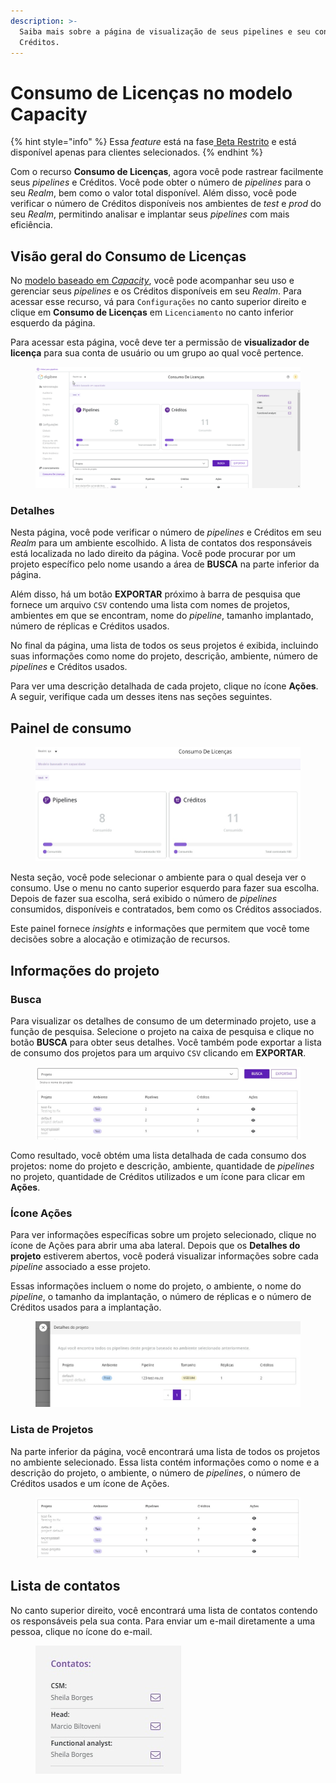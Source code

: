 ```yaml
---
description: >-
  Saiba mais sobre a página de visualização de seus pipelines e seu consumo de
  Créditos.
---
```


# Consumo de Licenças no modelo Capacity

{% hint style="info" %}
Essa _feature_ está na fase[ Beta Restrito](https://docs.digibee.com/documentation/v/pt-br/geral/programa-beta) e está disponível apenas para clientes selecionados.
{% endhint %}

Com o recurso **Consumo de Licenças**, agora você pode rastrear facilmente seus _pipelines_ e Créditos. Você pode obter o número de _pipelines_ para o seu _Realm_, bem como o valor total disponível. Além disso, você pode verificar o número de Créditos disponíveis nos ambientes de _test_ e _prod_ do seu _Realm_, permitindo analisar e implantar seus _pipelines_ com mais eficiência.

## Visão geral do Consumo de Licenças

No [modelo baseado em _Capacity_](https://docs.digibee.com/documentation/v/pt-br/licenciamento/modelos-de-licenciamento/modelo-baseado-em-capacity), você pode acompanhar seu uso e gerenciar seus _pipelines_ e os Créditos disponíveis em seu _Realm_. Para acessar esse recurso, vá para `Configurações` no canto superior direito e clique em **Consumo de Licenças** em `Licenciamento` no canto inferior esquerdo da página.

Para acessar esta página, você deve ter a permissão de **visualizador de licença** para sua conta de usuário ou um grupo ao qual você pertence.

<figure><img src="../../.gitbook/assets/01 - gif - credios - port.gif" alt=""><figcaption></figcaption></figure>

### Detalhes

Nesta página, você pode verificar o número de _pipelines_ e Créditos em seu _Realm_ para um ambiente escolhido. A lista de contatos dos responsáveis está localizada no lado direito da página. Você pode procurar por um projeto específico pelo nome usando a área de **BUSCA** na parte inferior da página.&#x20;

Além disso, há um botão **EXPORTAR** próximo à barra de pesquisa que fornece um arquivo `CSV` contendo uma lista com nomes de projetos, ambientes em que se encontram, nome do _pipeline_, tamanho implantado, número de réplicas e Créditos usados.

No final da página, uma lista de todos os seus projetos é exibida, incluindo suas informações como nome do projeto, descrição, ambiente, número de _pipelines_ e Créditos usados.

Para ver uma descrição detalhada de cada projeto, clique no ícone **Ações**. A seguir, verifique cada um desses itens nas seções seguintes.

## Painel de consumo

<figure><img src="../../.gitbook/assets/02 - painel - port.jpg" alt=""><figcaption></figcaption></figure>

Nesta seção, você pode selecionar o ambiente para o qual deseja ver o consumo. Use o menu no canto superior esquerdo para fazer sua escolha. Depois de fazer sua escolha, será exibido o número de _pipelines_ consumidos, disponíveis e contratados, bem como os Créditos associados.&#x20;

Este painel fornece _insights_ e informações que permitem que você tome decisões sobre a alocação e otimização de recursos.

## Informações do projeto

### Busca

Para visualizar os detalhes de consumo de um determinado projeto, use a função de pesquisa. Selecione o projeto na caixa de pesquisa e clique no botão **BUSCA** para obter seus detalhes. Você também pode exportar a lista de consumo dos projetos para um arquivo `CSV` clicando em **EXPORTAR**.

<figure><img src="../../.gitbook/assets/03 - busca - port.jpg" alt=""><figcaption></figcaption></figure>

Como resultado, você obtém uma lista detalhada de cada consumo dos projetos: nome do projeto e descrição, ambiente, quantidade de _pipelines_ no projeto, quantidade de Créditos utilizados e um ícone para clicar em **Ações**.

### Ícone Ações

Para ver informações específicas sobre um projeto selecionado, clique no ícone de Ações para abrir uma aba lateral. Depois que os **Detalhes do projeto** estiverem abertos, você poderá visualizar informações sobre cada _pipeline_ associado a esse projeto.

Essas informações incluem o nome do projeto, o ambiente, o nome do _pipeline_, o tamanho da implantação, o número de réplicas e o número de Créditos usados para a implantação.

<figure><img src="../../.gitbook/assets/04 - detalhes - port.jpg" alt=""><figcaption></figcaption></figure>

### Lista de Projetos

Na parte inferior da página, você encontrará uma lista de todos os projetos no ambiente selecionado. Essa lista contém informações como o nome e a descrição do projeto, o ambiente, o número de _pipelines_, o número de Créditos usados e um ícone de Ações.

<figure><img src="../../.gitbook/assets/05 - lista - port (2).jpg" alt=""><figcaption></figcaption></figure>

## Lista de contatos

No canto superior direito, você encontrará uma lista de contatos contendo os responsáveis pela sua conta. Para enviar um e-mail diretamente a uma pessoa, clique no ícone do e-mail.

<figure><img src="../../.gitbook/assets/06 - contatos - port.jpg" alt=""><figcaption></figcaption></figure>
